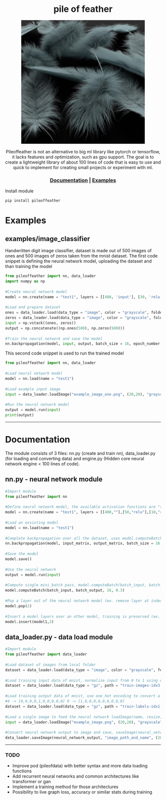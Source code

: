 <div align="center">
<h1>pile of feather</h1>
<img src="https://github.com/usedToBeTomas/pile-of-feather/blob/main/images/pof.png" width="400" height="400" />

Pileoffeather is not an alternative to big ml library like pytorch or tensorflow, it lacks features and optimization, such as gpu support. The goal is to create a lightweight library of about 100 lines of code that is easy to use and quick to implement for creating small projects or experiment with ml.

<h3>

[Documentation](https://github.com/usedToBeTomas/pile-of-feather#documentation) | [Examples](https://github.com/usedToBeTomas/pile-of-feather#examples)

</h3>

</div>

Install module
```cmd
pip install pileoffeather
```
# Examples
## examples/image_classifier
Handwritten digit image classifier, dataset is made out of 500 images of ones and 500 images of zeros taken from the mnist dataset. The first code snippet is defining the neural network model, uploading the dataset and than training the model
```python
from pileoffeather import nn, data_loader
import numpy as np

#Create neural network model
model = nn.create(name = "test1", layers = [[400, 'input'], [30, 'relu'], [10, 'relu'], [1, 'sigmoid']])

#Load and prepare dataset
ones = data_loader.load(data_type = "image", color = "grayscale", folder = "ones", resize = (20,20))
zeros = data_loader.load(data_type = "image", color = "grayscale", folder = "zeros", resize = (20,20))
input = np.vstack((ones, zeros))
output = np.concatenate((np.ones(500), np.zeros(500)))

#Train the neural network and save the model
nn.backpropagation(model, input, output, batch_size = 16, epoch_number = 10, rate = 0.6)
```
This second code snippet is used to run the trained model
```python
from pileoffeather import nn, data_loader

#Load neural network model
model = nn.load(name = "test1")

#Load example input image
input = data_loader.loadImage("example_image_one.png", (20,20), "grayscale")

#Run the neural network model
output = model.run(input)
print(output)
```

---

# Documentation
The module consists of 3 files: nn.py (create and train nn), data_loader.py (for loading and converting data) and engine.py (Hidden core neural network engine < 100 lines of code).
## nn.py - neural network module

```python
#Import module
from pileoffeather import nn

#Define neural network model, the available activation functions are "sigmoid","relu","leakyRelu"
model = nn.create(name = "test1", layers = [[400,""],[50,"relu"],[10,"relu"],[1,"sigmoid"]])

#Load an exsisting model
model = nn.load(name = "test1")

#Complete backpropagation over all the dataset, uses model.computeBatch in a loop
nn.backpropagation(model, input_matrix, output_matrix, batch_size = 16, epoch_number = 100, rate = 0.03)

#Save the model
model.save()

#Use the neural network
output = model.run(input)

#Compute single mini_batch pass, model.computeBatch(batch_input, batch_output, batch_size, learning_rate)
model.computeBatch(batch_input, batch_output, 16, 0.3)

#Pop a layer out of the neural network model (ex. remove layer at index 2)
model.pop(2)

#Insert a model layers over an other model, training is preserved (ex. at index 2)
model.insert(model1,2)
```

## data_loader.py - data load module

```python
#Import module
from pileoffeather import data_loader

#Load dataset of images from local folder
dataset = data_loader.load(data_type = "image", color = "grayscale", folder = "folder_name_containing_all_images", resize = (20,20))

#Load training input data of mnist, normalize input from 0 to 1 using divide = 255
dataset = data_loader.load(data_type = "gz", path = "train-images-idx3-ubyte.gz", start_index = 16, input_number = 784, divide = 255)

#Load training output data of mnist, use one_hot encoding to convert a decimal number to an array
#4 -> [0,0,0,0,1,0,0,0,0,0] 0 -> [1,0,0,0,0,0,0,0,0,0]
dataset = data_loader.load(data_type = "gz", path = "train-labels-idx1-ubyte.gz", start_index = 8, one_hot = 10)

#Load a single image to feed the neural network loadImage(name, resize, color)
input = data_loader.loadImage("example_image.png", (20,20), "grayscale")

#Convert neural network output to image and save, saveImage(neural_network_output, image_path, resize, color)
data_loader.saveImage(neural_network_output, "image_path_and_name", (20,20), "grayscale")
```

---

### TODO
- Improve pod (pileofdata) with better syntax and more data loading functions
- Add recurrent neural networks and common architectures like transformer or gan
- Implement a training method for those architectures
- Possibility to live graph loss, accuracy or similar stats during training
